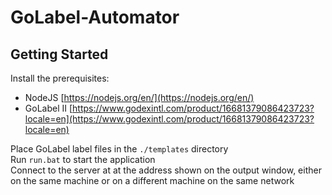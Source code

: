 # GoLabel-Automator

## Getting Started

Install the prerequisites:

- NodeJS [https://nodejs.org/en/](https://nodejs.org/en/)
- GoLabel II [https://www.godexintl.com/product/16681379086423723?locale=en](https://www.godexintl.com/product/16681379086423723?locale=en)

Place GoLabel label files in the `./templates` directory  
Run `run.bat` to start the application  
Connect to the server at at the address shown on the output window, either on the same machine or on a different machine on the same network
